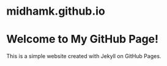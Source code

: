 # midhamk.github.io
# Welcome to My GitHub Page!

This is a simple website created with Jekyll on GitHub Pages.
